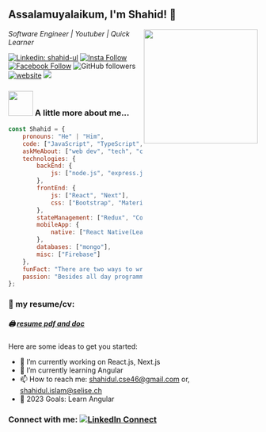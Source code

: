 <h2>Assalamuyalaikum, I'm Shahid! 👋</h2>
<img align='right' src="https://media.giphy.com/media/M9gbBd9nbDrOTu1Mqx/giphy.gif" width="230">
<p><em>Software Engineer | Youtuber | Quick Learner</em></p>

[![Linkedin: shahid-ul](https://img.shields.io/badge/-Shahid-blue?style=flat-square&logo=Linkedin&logoColor=white&link=https://www.linkedin.com/in/shahid-ul/)](https://www.linkedin.com/in/shahid-ul/)
[![Insta Follow](https://img.shields.io/badge/%20-Follow-black?color=14171A&labelColor=d81b60&logo=instagram&logoColor=ffffff)](https://www.instagram.com/hello_shahidul/)
[![Facebook Follow](https://img.shields.io/badge/%20-Follow-black?color=14171A&labelColor=1976d2&logo=facebook&logoColor=ffffff)](https://www.facebook.com/shahid.cse46/)
![GitHub followers](https://img.shields.io/github/followers/dev-shahidul?label=Follow&style=social)
[![website](https://img.shields.io/badge/Website-46a2f1.svg?&style=flat-square&logo=Google-Chrome&logoColor=white&link=https://shahid-me.web.app/)](https://shahid-me.web.app/)
![](https://visitor-badge.glitch.me/badge?page_id=shahidul10.shahidul10)

### <img src="https://media.giphy.com/media/VgCDAzcKvsR6OM0uWg/giphy.gif" width="50"> A little more about me...

```javascript
const Shahid = {
    pronouns: "He" | "Him",
    code: ["JavaScript", "TypeScript", "C", "C++"],
    askMeAbout: ["web dev", "tech", "cycling", "photography"],
    technologies: {
        backEnd: {
            js: ["node.js", "express.js"],
        },
        frontEnd: {
            js: ["React", "Next"],
            css: ["Bootstrap", "MaterialUI", "ChakraUI", "Materialize", "Tailwind CSS"]
        },
        stateManagement: ["Redux", "Context API"],
        mobileApp: {
            native: ["React Native(Learning)"]
        },
        databases: ["mongo"],
        misc: ["Firebase"]
    },
    funFact: "There are two ways to write error-free programs; only the third one works",
    passion: "Besides all day programming I have a passion for cycling and running."
};
```


### 📑 my resume/cv:

##### 🖨 [resume pdf and doc](https://drive.google.com/file/d/1Cl9RvqyffDdgLTUudroXVFkN2DVMf6eg/view)


Here are some ideas to get you started:


- 🔭 I’m currently working on React.js, Next.js
- 🌱 I’m currently learning Angular
- 📫 How to reach me: shahidul.cse46@gmail.com or, shahidul.islam@selise.ch
- 🥅 2023 Goals: Learn Angular

<!--
- 👯 I’m looking to collaborate on ...
- 🤔 I’m looking for help with ...
- 💬 Ask me about ...
- 😄 Pronouns: ...
- ⚡ Fun fact: ...
-->




### Connect with me:  [![LinkedIn Connect](https://img.shields.io/badge/%20-Connect-black?color=14171A&labelColor=212121&logo=linkedin&logoColor=ffffff)](https://www.linkedin.com/in/shahid-ul)       
<!--
[![Questions](https://img.shields.io/badge/%20-Questions-black?color=14171A&labelColor=fff&logo=stackoverflow&logoColor=0c0d0e26)](https://stackoverflow.com/users/10940727/shahid-ul-islam)
-->

<br />

<!--
### Languages and Tools:

[<img align="left" alt="Visual Studio Code" width="26px" src="https://raw.githubusercontent.com/github/explore/80688e429a7d4ef2fca1e82350fe8e3517d3494d/topics/visual-studio-code/visual-studio-code.png" />]
[<img align="left" alt="HTML5" width="26px" src="https://raw.githubusercontent.com/github/explore/80688e429a7d4ef2fca1e82350fe8e3517d3494d/topics/html/html.png" />]
[<img align="left" alt="CSS3" width="26px" src="https://raw.githubusercontent.com/github/explore/80688e429a7d4ef2fca1e82350fe8e3517d3494d/topics/css/css.png" />]
[<img align="left" alt="Sass" width="26px" src="https://raw.githubusercontent.com/github/explore/80688e429a7d4ef2fca1e82350fe8e3517d3494d/topics/sass/sass.png" />]
[<img align="left" alt="JavaScript" width="26px" src="https://raw.githubusercontent.com/github/explore/80688e429a7d4ef2fca1e82350fe8e3517d3494d/topics/javascript/javascript.png" />]
[<img align="left" alt="React" width="26px" src="https://raw.githubusercontent.com/github/explore/80688e429a7d4ef2fca1e82350fe8e3517d3494d/topics/react/react.png" />]
[<img align="left" alt="Gatsby" width="26px" src="https://raw.githubusercontent.com/github/explore/e94815998e4e0713912fed477a1f346ec04c3da2/topics/gatsby/gatsby.png" />]
[<img align="left" alt="GraphQL" width="26px" src="https://raw.githubusercontent.com/github/explore/80688e429a7d4ef2fca1e82350fe8e3517d3494d/topics/graphql/graphql.png" />]
[<img align="left" alt="Node.js" width="26px" src="https://raw.githubusercontent.com/github/explore/80688e429a7d4ef2fca1e82350fe8e3517d3494d/topics/nodejs/nodejs.png" />]
[<img align="left" alt="Deno" width="26px" src="https://raw.githubusercontent.com/github/explore/361e2821e2dea67711cde99c9c40ed357061cf27/topics/deno/deno.png" />]
[<img align="left" alt="SQL" width="26px" src="https://raw.githubusercontent.com/github/explore/80688e429a7d4ef2fca1e82350fe8e3517d3494d/topics/sql/sql.png" />]
[<img align="left" alt="MySQL" width="26px" src="https://raw.githubusercontent.com/github/explore/80688e429a7d4ef2fca1e82350fe8e3517d3494d/topics/mysql/mysql.png" />]
[<img align="left" alt="MongoDB" width="26px" src="https://raw.githubusercontent.com/github/explore/80688e429a7d4ef2fca1e82350fe8e3517d3494d/topics/mongodb/mongodb.png" />]
[<img align="left" alt="Git" width="26px" src="https://raw.githubusercontent.com/github/explore/80688e429a7d4ef2fca1e82350fe8e3517d3494d/topics/git/git.png" />]
[<img align="left" alt="GitHub" width="26px" src="https://raw.githubusercontent.com/github/explore/78df643247d429f6cc873026c0622819ad797942/topics/github/github.png" />]
[<img align="left" alt="HTML5" width="26px" src="https://raw.githubusercontent.com/github/explore/80688e429a7d4ef2fca1e82350fe8e3517d3494d/topics/terminal/terminal.png" />]

-->
<br />
<br />

<!-- <img width="550" alt="Shahid's Github Stats"  src="https://github-readme-stats.vercel.app/api?username=black-ghOost&show_icons=true"/> -->

<!-- ![Top Langs](https://github-readme-stats.vercel.app/api/top-langs/?username=dev-shahidul&layout=compact) -->
<!-- [![Top Langs card](https://github-readme-stats.vercel.app/api/top-langs/?username=dev-shahidul&card_width=550)](https://github.com/dev-shahidul/dev-shahidul)
 -->
